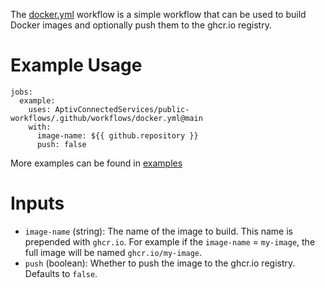 The [docker.yml](../docker.yml) workflow is a simple workflow that can be used to build Docker images and optionally push them to the ghcr.io registry.

# Example Usage
```
jobs:
  example:
    uses: AptivConnectedServices/public-workflows/.github/workflows/docker.yml@main
    with:
      image-name: ${{ github.repository }}
      push: false
```

More examples can be found in [examples](examples/)

# Inputs
- `image-name` (string): The name of the image to build. This name is prepended with `ghcr.io`. For example if the `image-name` = `my-image`, the full image will be named `ghcr.io/my-image`.
- `push` (boolean): Whether to push the image to the ghcr.io registry. Defaults to `false`.
